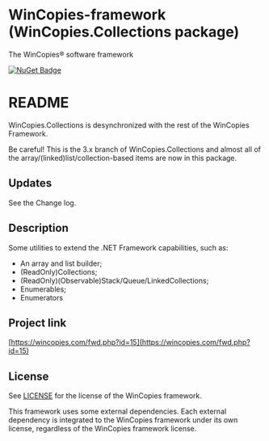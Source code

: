 ﻿WinCopies-framework (WinCopies.Collections package)
===================================================

The WinCopies® software framework

[![NuGet Badge](https://buildstats.info/nuget/WinCopies.Collections)](https://www.nuget.org/packages/WinCopies.Collections/)

README
======

WinCopies.Collections is desynchronized with the rest of the WinCopies Framework.

Be careful! This is the 3.x branch of WinCopies.Collections and almost all of the array/(linked)list/collection-based items are now in this package.

Updates
-------

See the Change log.

Description
-----------

Some utilities to extend the .NET Framework capabilities, such as:

- An array and list builder;
- (ReadOnly)Collections;
- (ReadOnly)(Observable)Stack/Queue/LinkedCollections;
- Enumerables;
- Enumerators

Project link
------------

[https://wincopies.com/fwd.php?id=15](https://wincopies.com/fwd.php?id=15)

License
-------

See [LICENSE](https://wincopies.com/fwd.php?id=16) for the license of the WinCopies framework.

This framework uses some external dependencies. Each external dependency is integrated to the WinCopies framework under its own license, regardless of the WinCopies framework license.